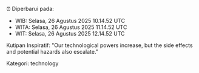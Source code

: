 ⏰ Diperbarui pada:
- WIB: Selasa, 26 Agustus 2025 10.14.52 UTC
- WITA: Selasa, 26 Agustus 2025 11.14.52 UTC
- WIT: Selasa, 26 Agustus 2025 12.14.52 UTC

Kutipan Inspiratif:
"Our technological powers increase, but the side effects and potential hazards also escalate."


Kategori: technology

